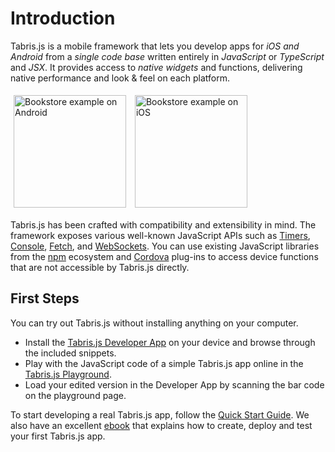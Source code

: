 ---
---
# Introduction

Tabris.js is a mobile framework that lets you develop apps for *iOS and Android* from a *single code base* written entirely in *JavaScript* or *TypeScript* and *JSX*.
It provides access to *native widgets* and functions, delivering native performance and look & feel on each platform.

<img src="https://user-images.githubusercontent.com/255637/28335462-c04bb540-6bfe-11e7-8e1d-69b9e2e0c66b.png" alt="Bookstore example on Android" width="180" style="margin: 5px" />
<img src="https://user-images.githubusercontent.com/255637/28335465-c37e7bc6-6bfe-11e7-92c8-97ce71ad6d90.png" alt="Bookstore example on iOS" width="180" style="margin: 5px" />

Tabris.js has been crafted with compatibility and extensibility in mind.
The framework exposes various well-known JavaScript APIs such as [Timers](https://developer.mozilla.org/en-US/docs/Web/API/WindowOrWorkerGlobalScope/setTimeout), [Console](https://developer.mozilla.org/en-US/docs/Web/API/Console), [Fetch](https://developer.mozilla.org/en-US/docs/Web/API/Fetch_API), and [WebSockets](https://developer.mozilla.org/en-US/docs/Web/API/WebSocket).
You can use existing JavaScript libraries from the [npm](http://npmjs.com/) ecosystem and [Cordova](https://cordova.apache.org/plugins/) plug-ins to access device functions that are not accessible by Tabris.js directly.

## First Steps

You can try out Tabris.js without installing anything on your computer.

* Install the [Tabris.js Developer App](developer-app.md) on your device and browse through the included snippets.
* Play with the JavaScript code of a simple Tabris.js app online in the [Tabris.js Playground](https://tabrisjs.com/playground).
* Load your edited version in the Developer App by scanning the bar code on the playground page.

To start developing a real Tabris.js app, follow the [Quick Start Guide](getting-started.md).
We also have an excellent [ebook](https://tabrisjs.com/downloads/ebook/tabrisjs-3.0.0.pdf) that explains how to create, deploy and test your first Tabris.js app.
